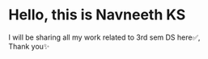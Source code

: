 <h1>Hello, this is Navneeth KS</h1>
<p>I will be sharing all my work related to 3rd sem DS here✅,<br>Thank you✨</p>

